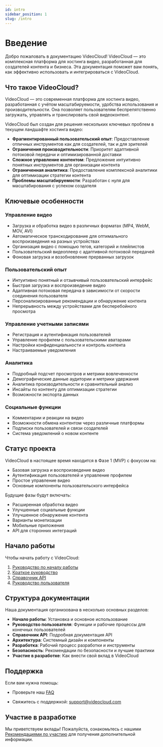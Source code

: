```yaml
---
id: intro
sidebar_position: 1
slug: /intro
---
```


# Введение

Добро пожаловать в документацию VideoCloud! VideoCloud — это комплексная платформа для хостинга видео, разработанная для создателей контента и бизнеса. Эта документация поможет вам понять, как эффективно использовать и интегрироваться с VideoCloud.

## Что такое VideoCloud?

VideoCloud — это современная платформа для хостинга видео, разработанная с учётом масштабируемости, удобства использования и производительности. Она позволяет пользователям беспрепятственно загружать, управлять и транслировать свой видеоконтент.

VideoCloud был создан для решения нескольких ключевых проблем в текущем ландшафте хостинга видео:

- **Фрагментированный пользовательский опыт**: Предоставление отличных инструментов как для создателей, так и для зрителей
- **Ограничения производительности**: Приоритет адаптивной потоковой передачи и оптимизированной доставки
- **Сложное управление контентом**: Предложение интуитивно понятных инструментов для организации контента
- **Ограниченная аналитика**: Предоставление комплексной аналитики для оптимизации стратегии контента
- **Проблемы масштабируемости**: Разработан с нуля для масштабирования с успехом создателя

## Ключевые особенности

### Управление видео
- Загрузка и обработка видео в различных форматах (MP4, WebM, MOV, AVI)
- Автоматическое транскодирование для оптимального воспроизведения на разных устройствах
- Организация видео с помощью тегов, категорий и плейлистов
- Пользовательский видеоплеер с адаптивной потоковой передачей
- Фоновая загрузка и возобновление прерванных загрузок

### Пользовательский опыт
- Интуитивно понятный и отзывчивый пользовательский интерфейс
- Быстрая загрузка и воспроизведение видео
- Адаптивная потоковая передача в зависимости от скорости соединения пользователя
- Персонализированные рекомендации и обнаружение контента
- Непрерывность между устройствами для бесперебойного просмотра

### Управление учетными записями
- Регистрация и аутентификация пользователей
- Управление профилем с пользовательскими аватарами
- Настройки конфиденциальности и контроль контента
- Настраиваемые уведомления

### Аналитика
- Подробный подсчет просмотров и метрики вовлеченности
- Демографические данные аудитории и метрики удержания
- Аналитика производительности и сравнительный анализ
- Инсайты по контенту для оптимизации стратегии
- Возможности экспорта данных

### Социальные функции
- Комментарии и реакции на видео
- Возможности обмена контентом через различные платформы
- Подписки пользователей и связи создателей
- Система уведомлений о новом контенте

## Статус проекта

VideoCloud в настоящее время находится в Фазе 1 (MVP) с фокусом на:
- Базовая загрузка и воспроизведение видео
- Аутентификация пользователей и управление профилем
- Простое управление видео
- Основные компоненты пользовательского интерфейса

Будущие фазы будут включать:
- Расширенная обработка видео
- Улучшенные социальные функции
- Улучшенное обнаружение контента
- Варианты монетизации
- Мобильные приложения
- API для сторонних интеграций

## Начало работы

Чтобы начать работу с VideoCloud:

1. [Руководство по началу работы](/getting-started/getting-started-introduction)
2. [Краткое руководство](/getting-started/quickstart)
3. [Справочник API](/api/api-overview)
4. [Руководство пользователя](/user-guide/video-management)

## Структура документации

Наша документация организована в несколько основных разделов:

- **Начало работы**: Установка и основное использование
- **Руководство пользователя**: Функции и рабочие процессы для конечных пользователей
- **Справочник API**: Подробная документация API
- **Архитектура**: Системный дизайн и компоненты
- **Разработка**: Рабочий процесс разработки и инструменты
- **Безопасность**: Рекомендации по безопасности и лучшие практики
- **Участие в разработке**: Как внести свой вклад в VideoCloud

## Поддержка

Если вам нужна помощь:

- Проверьте наш [FAQ](/faq)
<!-- - Присоединяйтесь к нашему сообществу [Discord](https://discord.gg/videocloud) -->
- Свяжитесь с поддержкой: support@videocloud.com

## Участие в разработке

Мы приветствуем вклады! Пожалуйста, ознакомьтесь с нашими [Рекомендациями по участию](/contributing/guidelines) для получения дополнительной информации. 